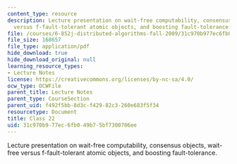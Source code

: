 ```yaml
---
content_type: resource
description: Lecture presentation on wait-free computability, consensus objects, wait-free
  versus f-fault-tolerant atomic objects, and boosting fault-tolerance.
file: /courses/6-852j-distributed-algorithms-fall-2009/31c970b977ec6fb049b75bf7300706ee_MIT6_852JF09_lec22.pdf
file_size: 168657
file_type: application/pdf
hide_download: true
hide_download_original: null
learning_resource_types:
- Lecture Notes
license: https://creativecommons.org/licenses/by-nc-sa/4.0/
ocw_type: OCWFile
parent_title: Lecture Notes
parent_type: CourseSection
parent_uid: f492f5bb-8d3c-f429-82c3-260e683f5f34
resourcetype: Document
title: Class 22
uid: 31c970b9-77ec-6fb0-49b7-5bf7300706ee
---
```

Lecture presentation on wait-free computability, consensus objects, wait-free versus f-fault-tolerant atomic objects, and boosting fault-tolerance.